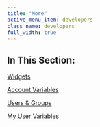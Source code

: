 ```yaml
---
title: "More"
active_menu_item: developers
class_name: developers
full_width: true
---
```



## In This Section:

[Widgets](widgets/index)

[Account Variables](account-variables/index)

[Users & Groups](users-groups/index)

[My User Variables](my-details)

